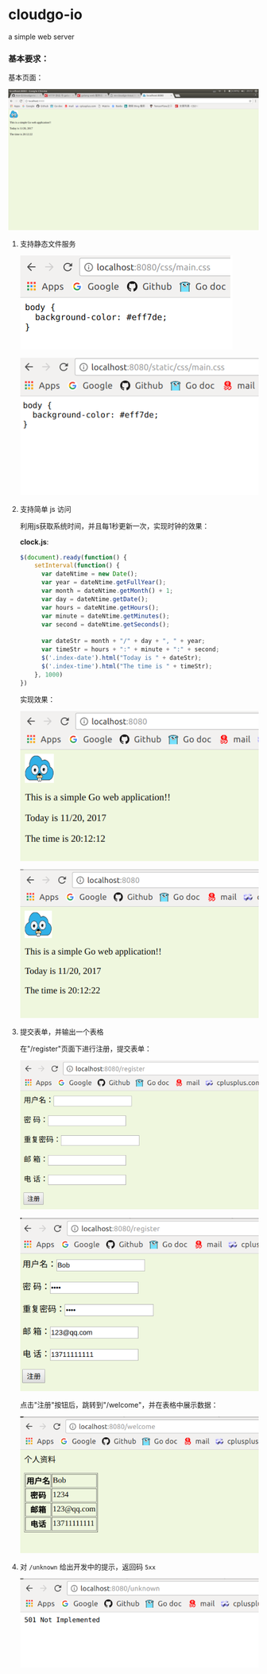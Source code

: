 # cloudgo-io

a simple web server

### 基本要求：

基本页面：

![index](pictures/4.png)

1. 支持静态文件服务

   ![静态文件服务](pictures/1.png)

   ![使用/static/](pictures/2.png)

2. 支持简单 js 访问

   利用js获取系统时间，并且每1秒更新一次，实现时钟的效果：

   **clock.js**:

   ```javascript
   $(document).ready(function() {
       setInterval(function() {
         var dateNtime = new Date();
         var year = dateNtime.getFullYear();
         var month = dateNtime.getMonth() + 1;
         var day = dateNtime.getDate();
         var hours = dateNtime.getHours();
         var minute = dateNtime.getMinutes();
         var second = dateNtime.getSeconds();

         var dateStr = month + "/" + day + ", " + year;
         var timeStr = hours + ":" + minute + ":" + second;
         $('.index-date').html("Today is " + dateStr);
         $('.index-time').html("The time is " + timeStr);
       }, 1000)
   })
   ```

   实现效果：

   ![时钟1](pictures/3.png)

   ![时钟2](pictures/4x.png)

3. 提交表单，并输出一个表格

   在"/register"页面下进行注册，提交表单：

   ![空白](pictures/5.png)

   ![填写表单](pictures/6.png)

   点击"注册"按钮后，跳转到"/welcome"，并在表格中展示数据：

   ![welcome](pictures/7.png)

4. 对 `/unknown` 给出开发中的提示，返回码 `5xx`

   ![unknown](pictures/8.png)

   ​
